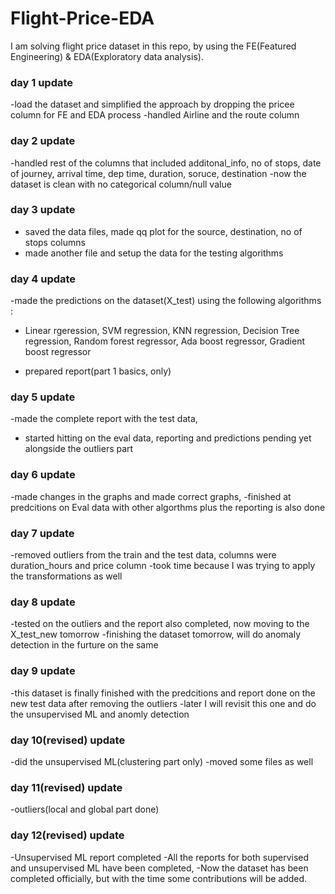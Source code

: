 # Flight-Price-EDA
I am solving flight price dataset in this repo, by using the FE(Featured Engineering) &amp; EDA(Exploratory data analysis).

### day 1 update
 -load the dataset and simplified the approach by dropping the pricee column for FE and EDA process
 -handled Airline and the route column

 ### day 2 update

 -handled rest of the columns that included additonal_info, no of stops, date of journey, arrival time, dep time, duration, soruce, destination
 -now the dataset is clean with no categorical column/null value

 ### day 3 update

 - saved the data files, made qq plot for the source, destination, no of stops columns
 - made another file and setup the data for the testing algorithms 

 ### day 4 update 

 -made the predictions on the dataset(X_test) using the following algorithms :
 - Linear rgeression, SVM regression, KNN regression, Decision Tree regression, Random forest regressor, Ada boost regressor, Gradient boost regressor

 - prepared report(part 1 basics, only)

 ### day 5 update

 -made the complete report with the test data,
 - started hitting on the eval data, reporting and predictions pending yet alongside the outliers part

 ### day 6 update

 -made changes in the graphs and made correct graphs,
 -finished at predcitions on Eval data with other algorthms plus the reporting is also done

 ### day 7 update

-removed outliers from the train and the test data, columns were duration_hours and price column
-took time because I was trying to apply the transformations as well

### day 8 update

-tested on the outliers and the report also completed, now moving to the X_test_new tomorrow
-finishing the dataset tomorrow, will do anomaly detection in the furture on the same

### day 9 update

-this dataset is finally finished with the predcitions and report done on the new test data after removing the outliers
-later I will revisit this one and do the unsupervised ML and anomly detection

### day 10(revised) update

-did the unsupervised ML(clustering part only)
-moved some files as well

### day 11(revised) update

-outliers(local and global part done)

### day 12(revised) update

-Unsupervised ML report completed
-All the reports for both supervised and unsupervised ML have been completed,
-Now the dataset has been completed officially, but with the time some contributions will be added.
